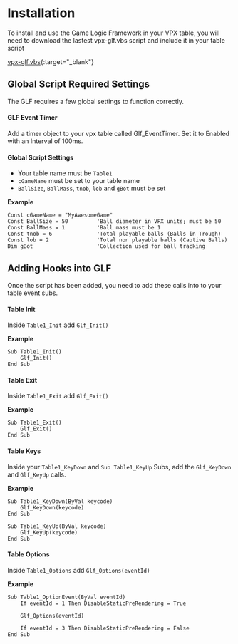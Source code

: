 # Installation

To install and use the Game Logic Framework in your VPX table, you will need to download the lastest vpx-glf.vbs script and include it in your table script

[vpx-glf.vbs](https://github.com/mpcarr/vpx-glf/raw/main/scripts/vpx-glf.vbs){:target="_blank"}

## Global Script Required Settings

The GLF requires a few global settings to function correctly. 

#### GLF Event Timer

Add a timer object to your vpx table called Glf_EventTimer. Set it to Enabled with an Interval of 100ms.

#### Global Script Settings

 - Your table name must be ```Table1```
 - ```cGameName``` must be set to your table name
 - ```BallSize```, ```BallMass```, ```tnob```, ```lob``` and ```gBot``` must be set

**Example** 

```
Const cGameName = "MyAwesomeGame"
Const BallSize = 50			'Ball diameter in VPX units; must be 50
Const BallMass = 1			'Ball mass must be 1
Const tnob = 6              'Total playable balls (Balls in Trough)
Const lob = 2               'Total non playable balls (Captive Balls)
Dim gBot                    'Collection used for ball tracking
```

## Adding Hooks into GLF

Once the script has been added, you need to add these calls into to your table event subs.

#### Table Init

Inside ```Table1_Init``` add ```Glf_Init()```

**Example**
```
Sub Table1_Init()
	Glf_Init()
End Sub
```

#### Table Exit

Inside ```Table1_Exit``` add ```Glf_Exit()```

**Example**
```
Sub Table1_Exit()
	Glf_Exit()
End Sub
```

#### Table Keys

Inside your ```Table1_KeyDown``` and ```Sub Table1_KeyUp``` Subs, add the ```Glf_KeyDown``` and ```Glf_KeyUp``` calls.

**Example**

```
Sub Table1_KeyDown(ByVal keycode)
    Glf_KeyDown(keycode)
End Sub

Sub Table1_KeyUp(ByVal keycode)
    Glf_KeyUp(keycode)
End Sub
```

#### Table Options

Inside ```Table1_Options``` add ```Glf_Options(eventId)```

**Example**

```
Sub Table1_OptionEvent(ByVal eventId)
    If eventId = 1 Then DisableStaticPreRendering = True

    Glf_Options(eventId)

    If eventId = 3 Then DisableStaticPreRendering = False
End Sub

```